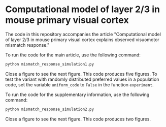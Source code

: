 # Computational model of layer 2/3 in mouse primary visual cortex

The code in this repository accompanies the article "Computational model of layer 2/3 in mouse primary visual cortex explains observed visuomotor mismatch response."

To run the code for the main article, use the following command:
```bash
python mismatch_response_simulation1.py
```
Close a figure to see the next figure. This code produces five figures. To test the variant with randomly distributed preferred values in a population code, set the variable `uniform_code` to `False` in the function `experiment`.

To run the code for the supplementary information, use the following command:
```bash
python mismatch_response_simulation2.py
```
Close a figure to see the next figure. This code produces two figures.
